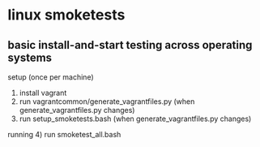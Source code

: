 # linux smoketests
## basic install-and-start testing across operating systems

setup (once per machine)
1) install vagrant
2) run vagrantcommon/generate_vagrantfiles.py (when generate_vagrantfiles.py changes)
3) run setup_smoketests.bash (when generate_vagrantfiles.py changes)

running
4) run smoketest_all.bash

